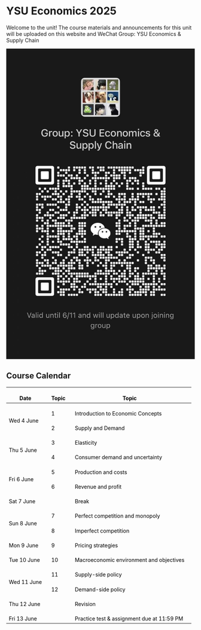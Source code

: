 # YSU Economics 2025

Welcome to the unit! The course materials and announcements for this unit will be uploaded on this website and WeChat Group: YSU Economics & Supply Chain

![Group QR code](QR.jpg)


## Course Calendar

<table class="tg"><thead>
  <tr>
    <th class="tg-nrix">&nbsp;&nbsp;&nbsp;<br><span style="font-weight:bold;color:black">Date</span>&nbsp;&nbsp;&nbsp;</th>
    <th class="tg-nrix">&nbsp;&nbsp;&nbsp;<br><span style="font-weight:bold;color:black">Topic</span>&nbsp;&nbsp;&nbsp;</th>
    <th class="tg-nrix">&nbsp;&nbsp;&nbsp;<br><span style="font-weight:bold;color:black">Topic</span>&nbsp;&nbsp;&nbsp;</th>
  </tr></thead>
<tbody>
  <tr>
    <td class="tg-nrix" rowspan="2">&nbsp;&nbsp;&nbsp;<br><span style="font-weight:normal;color:black">Wed 4 June</span>&nbsp;&nbsp;&nbsp;</td>
    <td class="tg-nrix">&nbsp;&nbsp;&nbsp;<br><span style="font-weight:normal;color:black">1</span>&nbsp;&nbsp;&nbsp;</td>
    <td class="tg-nrix">&nbsp;&nbsp;&nbsp;<br><span style="font-weight:normal;color:black">Introduction to Economic Concepts</span>&nbsp;&nbsp;&nbsp;</td>
  </tr>
  <tr>
    <td class="tg-nrix">&nbsp;&nbsp;&nbsp;<br><span style="font-weight:normal;color:black">2</span>&nbsp;&nbsp;&nbsp;</td>
    <td class="tg-nrix">&nbsp;&nbsp;&nbsp;<br><span style="font-weight:normal;color:black">Supply and Demand</span>&nbsp;&nbsp;&nbsp;</td>
  </tr>
  <tr>
    <td class="tg-nrix" rowspan="2">&nbsp;&nbsp;&nbsp;<br><span style="font-weight:normal;color:black">Thu 5 June</span>&nbsp;&nbsp;&nbsp;</td>
    <td class="tg-nrix">&nbsp;&nbsp;&nbsp;<br><span style="font-weight:normal;color:black">3</span>&nbsp;&nbsp;&nbsp;</td>
    <td class="tg-nrix">&nbsp;&nbsp;&nbsp;<br><span style="font-weight:normal;color:black">Elasticity</span>&nbsp;&nbsp;&nbsp;</td>
  </tr>
  <tr>
    <td class="tg-nrix">&nbsp;&nbsp;&nbsp;<br><span style="font-weight:normal;color:black">4</span>&nbsp;&nbsp;&nbsp;</td>
    <td class="tg-nrix">&nbsp;&nbsp;&nbsp;<br><span style="font-weight:normal;color:black">Consumer demand and uncertainty</span>&nbsp;&nbsp;&nbsp;</td>
  </tr>
  <tr>
    <td class="tg-nrix" rowspan="2">&nbsp;&nbsp;&nbsp;<br><span style="font-weight:normal;color:black">Fri 6 June</span>&nbsp;&nbsp;&nbsp;</td>
    <td class="tg-nrix">&nbsp;&nbsp;&nbsp;<br><span style="font-weight:normal;color:black">5</span>&nbsp;&nbsp;&nbsp;</td>
    <td class="tg-nrix">&nbsp;&nbsp;&nbsp;<br><span style="font-weight:normal;color:black">Production and costs</span>&nbsp;&nbsp;&nbsp;</td>
  </tr>
  <tr>
    <td class="tg-nrix">&nbsp;&nbsp;&nbsp;<br><span style="font-weight:normal;color:black">6</span>&nbsp;&nbsp;&nbsp;</td>
    <td class="tg-nrix">&nbsp;&nbsp;&nbsp;<br><span style="font-weight:normal;color:black">Revenue and profit</span>&nbsp;&nbsp;&nbsp;</td>
  </tr>
  <tr>
    <td class="tg-nrix">&nbsp;&nbsp;&nbsp;<br><span style="font-weight:normal;color:black">Sat 7 June</span>&nbsp;&nbsp;&nbsp;</td>
    <td class="tg-nrix">&nbsp;&nbsp;&nbsp;<br>&nbsp;&nbsp;&nbsp;</td>
    <td class="tg-nrix">&nbsp;&nbsp;&nbsp;<br><span style="font-weight:normal;color:black">Break</span>&nbsp;&nbsp;&nbsp;</td>
  </tr>
  <tr>
    <td class="tg-nrix" rowspan="2">&nbsp;&nbsp;&nbsp;<br><span style="font-weight:normal;color:black">Sun 8 June</span>&nbsp;&nbsp;&nbsp;</td>
    <td class="tg-nrix">&nbsp;&nbsp;&nbsp;<br><span style="font-weight:normal;color:black">7</span>&nbsp;&nbsp;&nbsp;</td>
    <td class="tg-nrix">&nbsp;&nbsp;&nbsp;<br><span style="font-weight:normal;color:black">Perfect competition and monopoly</span>&nbsp;&nbsp;&nbsp;</td>
  </tr>
  <tr>
    <td class="tg-nrix">&nbsp;&nbsp;&nbsp;<br><span style="font-weight:normal;color:black">8</span>&nbsp;&nbsp;&nbsp;</td>
    <td class="tg-nrix">&nbsp;&nbsp;&nbsp;<br><span style="font-weight:normal;color:black">Imperfect competition</span>&nbsp;&nbsp;&nbsp;</td>
  </tr>
  <tr>
    <td class="tg-nrix">&nbsp;&nbsp;&nbsp;<br><span style="font-weight:normal;color:black">Mon 9 June</span>&nbsp;&nbsp;&nbsp;</td>
    <td class="tg-nrix">&nbsp;&nbsp;&nbsp;<br><span style="font-weight:normal;color:black">9</span>&nbsp;&nbsp;&nbsp;</td>
    <td class="tg-nrix">&nbsp;&nbsp;&nbsp;<br><span style="font-weight:normal;color:black">Pricing strategies</span>&nbsp;&nbsp;&nbsp;</td>
  </tr>
  <tr>
    <td class="tg-nrix">&nbsp;&nbsp;&nbsp;<br><span style="font-weight:normal;color:black">Tue 10 June</span>&nbsp;&nbsp;&nbsp;</td>
    <td class="tg-nrix">&nbsp;&nbsp;&nbsp;<br><span style="font-weight:normal;color:black">10</span>&nbsp;&nbsp;&nbsp;</td>
    <td class="tg-nrix">&nbsp;&nbsp;&nbsp;<br><span style="font-weight:normal;color:black">Macroeconomic environment and objectives</span>&nbsp;&nbsp;&nbsp;</td>
  </tr>
  <tr>
    <td class="tg-nrix" rowspan="2">&nbsp;&nbsp;&nbsp;<br><span style="font-weight:normal;color:black">Wed 11 June</span>&nbsp;&nbsp;&nbsp;</td>
    <td class="tg-nrix">&nbsp;&nbsp;&nbsp;<br><span style="font-weight:normal;color:black">11</span>&nbsp;&nbsp;&nbsp;</td>
    <td class="tg-nrix">&nbsp;&nbsp;&nbsp;<br><span style="font-weight:normal;color:black">Supply-side policy</span>&nbsp;&nbsp;&nbsp;</td>
  </tr>
  <tr>
    <td class="tg-nrix">&nbsp;&nbsp;&nbsp;<br><span style="font-weight:normal;color:black">12</span>&nbsp;&nbsp;&nbsp;</td>
    <td class="tg-nrix">&nbsp;&nbsp;&nbsp;<br><span style="font-weight:normal;color:black">Demand-side policy</span>&nbsp;&nbsp;&nbsp;</td>
  </tr>
  <tr>
    <td class="tg-nrix">&nbsp;&nbsp;&nbsp;<br><span style="font-weight:normal;color:black">Thu 12 June</span>&nbsp;&nbsp;&nbsp;</td>
    <td class="tg-nrix">&nbsp;&nbsp;&nbsp;<br>&nbsp;&nbsp;&nbsp;</td>
    <td class="tg-nrix">&nbsp;&nbsp;&nbsp;<br><span style="font-weight:normal;color:black">Revision</span>&nbsp;&nbsp;&nbsp;</td>
  </tr>
  <tr>
    <td class="tg-nrix">&nbsp;&nbsp;&nbsp;<br><span style="font-weight:normal;color:black">Fri 13 June</span>&nbsp;&nbsp;&nbsp;</td>
    <td class="tg-nrix">&nbsp;&nbsp;&nbsp;<br>&nbsp;&nbsp;&nbsp;</td>
    <td class="tg-nrix">&nbsp;&nbsp;&nbsp;<br><span style="font-weight:normal;color:black">Practice test &amp; assignment due at 11:59 PM</span>&nbsp;&nbsp;&nbsp;</td>
  </tr>
</tbody></table>

